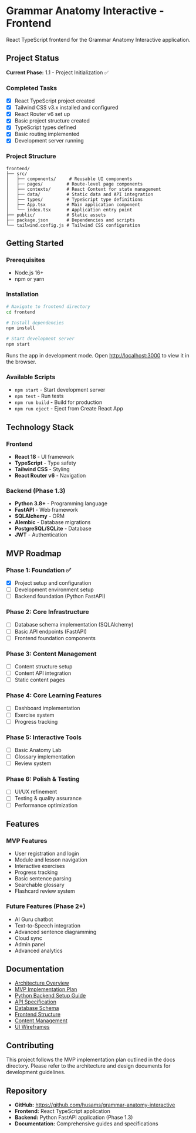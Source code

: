 # Grammar Anatomy Interactive - Frontend

React TypeScript frontend for the Grammar Anatomy Interactive application.

## Project Status

**Current Phase:** 1.1 - Project Initialization ✅

### Completed Tasks
- [x] React TypeScript project created
- [x] Tailwind CSS v3.x installed and configured
- [x] React Router v6 set up
- [x] Basic project structure created
- [x] TypeScript types defined
- [x] Basic routing implemented
- [x] Development server running

### Project Structure
```
frontend/
├── src/
│   ├── components/     # Reusable UI components
│   ├── pages/         # Route-level page components
│   ├── contexts/      # React Context for state management
│   ├── data/          # Static data and API integration
│   ├── types/         # TypeScript type definitions
│   ├── App.tsx        # Main application component
│   └── index.tsx      # Application entry point
├── public/            # Static assets
├── package.json       # Dependencies and scripts
└── tailwind.config.js # Tailwind CSS configuration
```

## Getting Started

### Prerequisites
- Node.js 16+ 
- npm or yarn

### Installation
```bash
# Navigate to frontend directory
cd frontend

# Install dependencies
npm install

# Start development server
npm start
```

Runs the app in development mode. Open [http://localhost:3000](http://localhost:3000) to view it in the browser.

### Available Scripts
- `npm start` - Start development server
- `npm test` - Run tests
- `npm run build` - Build for production
- `npm run eject` - Eject from Create React App

## Technology Stack

### Frontend
- **React 18** - UI framework
- **TypeScript** - Type safety
- **Tailwind CSS** - Styling
- **React Router v6** - Navigation

### Backend (Phase 1.3)
- **Python 3.8+** - Programming language
- **FastAPI** - Web framework
- **SQLAlchemy** - ORM
- **Alembic** - Database migrations
- **PostgreSQL/SQLite** - Database
- **JWT** - Authentication

## MVP Roadmap

### Phase 1: Foundation ✅
- [x] Project setup and configuration
- [ ] Development environment setup
- [ ] Backend foundation (Python FastAPI)

### Phase 2: Core Infrastructure
- [ ] Database schema implementation (SQLAlchemy)
- [ ] Basic API endpoints (FastAPI)
- [ ] Frontend foundation components

### Phase 3: Content Management
- [ ] Content structure setup
- [ ] Content API integration
- [ ] Static content pages

### Phase 4: Core Learning Features
- [ ] Dashboard implementation
- [ ] Exercise system
- [ ] Progress tracking

### Phase 5: Interactive Tools
- [ ] Basic Anatomy Lab
- [ ] Glossary implementation
- [ ] Review system

### Phase 6: Polish & Testing
- [ ] UI/UX refinement
- [ ] Testing & quality assurance
- [ ] Performance optimization

## Features

### MVP Features
- User registration and login
- Module and lesson navigation
- Interactive exercises
- Progress tracking
- Basic sentence parsing
- Searchable glossary
- Flashcard review system

### Future Features (Phase 2+)
- AI Guru chatbot
- Text-to-Speech integration
- Advanced sentence diagramming
- Cloud sync
- Admin panel
- Advanced analytics

## Documentation

- [Architecture Overview](../docs/architecture.md)
- [MVP Implementation Plan](../docs/mvp-implementation-plan.md)
- [Python Backend Setup Guide](../docs/python-backend-setup.md)
- [API Specification](../docs/api-spec.md)
- [Database Schema](../docs/database-schema.md)
- [Frontend Structure](../docs/frontend-structure.md)
- [Content Management](../docs/content-management.md)
- [UI Wireframes](../docs/ui-wireframes.md)

## Contributing

This project follows the MVP implementation plan outlined in the docs directory. Please refer to the architecture and design documents for development guidelines.

## Repository

- **GitHub:** https://github.com/husams/grammar-anatomy-interactive
- **Frontend:** React TypeScript application
- **Backend:** Python FastAPI application (Phase 1.3)
- **Documentation:** Comprehensive guides and specifications
